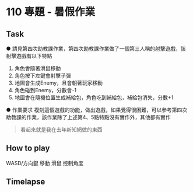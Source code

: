 110 專題 - 暑假作業
===

Task
---
● 請見第四次助教課作業，第四次助教課作業做了一個第三人稱的射擊遊戲，該射擊遊戲有以下特點

1. 角色會隨著滑鼠移動
2. 角色按下左鍵會射擊子彈
3. 地圖會生成Enemy，且會朝著玩家移動
4. 角色碰到Enemy，分數會-1
5. 地圖會在隨機位置生成補給包，角色吃到補給包，補給包消失，分數+1

● 作業要求
複刻這個遊戲的功能，做出遊戲，如果覺得很困難，可以參考第四次助教課的作業，該作業除了上述第4、5點特點沒有實作外，其他都有實作

> 看起來就是我在去年新知網做的東西

How to play
---
WASD/方向鍵 移動
滑鼠 控制角度

Timelapse
---
